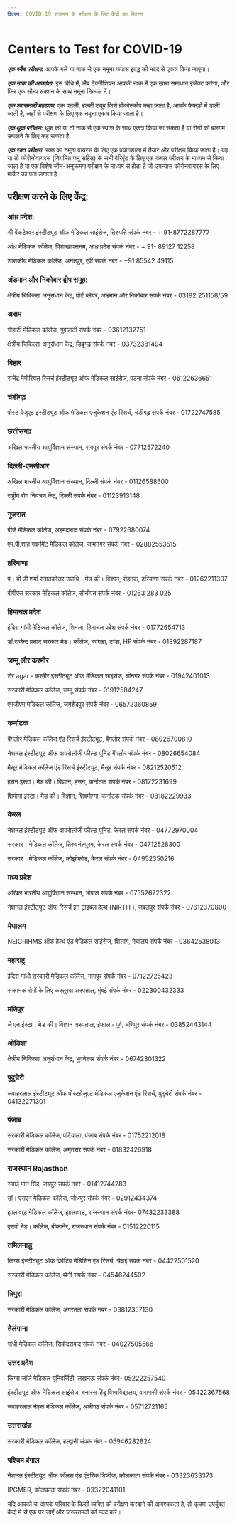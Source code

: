 ```yaml
---
विवरण: COVID-19 संक्रमण के परीक्षण के लिए केंद्रों का विवरण
---
```


# Centers to Test for COVID-19

  _**एक स्वैब परीक्षण:**_   आपके गले या नाक से एक नमूना कपास झाड़ू की मदद से एकत्र किया जाएगा।

  _**एक नाक की आकांक्षा:**_   इस विधि में, लैब टेक्नीशियन आपकी नाक में एक खारा समाधान इंजेक्ट करेगा, और फिर एक सौम्य सक्शन के साथ नमूना निकाल दें।

  _**एक श्वासनली महाप्राण:**_   एक पतली, हल्की ट्यूब जिसे ब्रोंकोस्कोप कहा जाता है, आपके फेफड़ों में डाली जाती है, जहाँ से परीक्षण के लिए एक नमूना एकत्र किया जाता है।

  _**एक थूक परीक्षण:**_   थूक को या तो नाक से एक स्वास के साथ एकत्र किया जा सकता है या रोगी को बलगम उबालने के लिए कह सकता है।

  _**एक रक्त परीक्षण:**_   रक्त का नमूना वायरस के लिए एक प्रयोगशाला में तैयार और परीक्षण किया जाता है। यह या तो कोरोनोवायरस \(नियमित फ्लू  सहित\) के सभी वेरिएंट के लिए एक कंबल परीक्षण के माध्यम से किया जाता है या एक विशेष जीन-अनुक्रमण परीक्षण के माध्यम से होता है जो उपन्यास कोरोनवायरस के लिए मार्कर का पता लगाता है।

## परीक्षण करने के लिए केंद्र:

### आंध्र प्रदेश:

श्री वेंकटेश्वर इंस्टीट्यूट ऑफ मेडिकल साइंसेज, तिरुपति संपर्क नंबर - + 91-8772287777

आंध्र मेडिकल कॉलेज, विशाखापत्तनम, आंध्र प्रदेश संपर्क नंबर - + 91- 89127 12258

शासकीय मेडिकल कॉलेज, अनंतपुर, एपी संपर्क नंबर - +91 85542 49115

### अंडमान और निकोबार द्वीप समूह:

क्षेत्रीय चिकित्सा अनुसंधान केंद्र, पोर्ट ब्लेयर, अंडमान और निकोबार संपर्क नंबर - 03192 251158/59

### असम

गौहाटी मेडिकल कॉलेज, गुवाहाटी संपर्क नंबर - 03612132751

क्षेत्रीय चिकित्सा अनुसंधान केंद्र, डिब्रूगढ़ संपर्क नंबर - 03732381494

### बिहार

राजेंद्र मेमोरियल रिसर्च इंस्टीट्यूट ऑफ मेडिकल साइंसेज, पटना संपर्क नंबर - 06122636651

### चंडीगढ़

पोस्ट ग्रेजुएट इंस्टीट्यूट ऑफ मेडिकल एजुकेशन एंड रिसर्च, चंडीगढ़ संपर्क नंबर - 01722747585

### छत्तीसगढ़

अखिल भारतीय आयुर्विज्ञान संस्थान, रायपुर संपर्क नंबर - 07712572240

### दिल्ली-एनसीआर

अखिल भारतीय आयुर्विज्ञान संस्थान, दिल्ली संपर्क नंबर - 01126588500

राष्ट्रीय रोग नियंत्रण केंद्र, दिल्ली संपर्क नंबर - 01123913148

### गुजरात

बीजे मेडिकल कॉलेज, अहमदाबाद संपर्क नंबर - 07922680074

एम.पी.शाह गवर्नमेंट मेडिकल कॉलेज, जामनगर संपर्क नंबर - 02882553515

### हरियाणा

पं। बी डी शर्मा स्नातकोत्तर उपाधि। मेड की। विज्ञान, रोहतक, हरियाणा संपर्क नंबर - 01262211307

बीपीएस सरकार मेडिकल कॉलेज, सोनीपत संपर्क नंबर - 01263 283 025

### हिमाचल प्रदेश

इंदिरा गांधी मेडिकल कॉलेज, शिमला, हिमाचल प्रदेश संपर्क नंबर - 01772654713

डॉ.राजेन्द्र प्रसाद सरकार मेड। कॉलेज, कांगड़ा, टांडा, HP संपर्क नंबर - 01892287187

### जम्मू और कश्मीर

शेर agar ‐ कश्मीर इंस्टीट्यूट ऑफ मेडिकल साइंसेज, श्रीनगर संपर्क नंबर - 01942401013

सरकारी मेडिकल कॉलेज, जम्मू संपर्क नंबर - 01912584247

एमजीएम मेडिकल कॉलेज, जमशेदपुर संपर्क नंबर - 06572360859

### कर्नाटक

बैंगलोर मेडिकल कॉलेज एंड रिसर्च इंस्टीट्यूट, बैंगलोर संपर्क नंबर - 08026700810

नेशनल इंस्टीट्यूट ऑफ वायरोलॉजी फील्ड यूनिट बैंगलोर संपर्क नंबर - 08026654084

मैसूर मेडिकल कॉलेज एंड रिसर्च इंस्टीट्यूट, मैसूर संपर्क नंबर - 08212520512

हसन इंस्टा। मेड की। विज्ञान, हसन, कर्नाटक संपर्क नंबर - 08172231699

शिमोगा इंस्टा। मेड की। विज्ञान, शिवमोग्गा, कर्नाटक संपर्क नंबर - 08182229933

### केरल

नेशनल इंस्टीट्यूट ऑफ वायरोलॉजी फील्ड यूनिट, केरल संपर्क नंबर - 04772970004

सरकार। मेडिकल कॉलेज, तिरुवनंतपुरम, केरल संपर्क नंबर - 04712528300

सरकार। मेडिकल कॉलेज, कोझीकोड, केरल संपर्क नंबर - 04952350216

### मध्य प्रदेश

अखिल भारतीय आयुर्विज्ञान संस्थान, भोपाल संपर्क नंबर - 07552672322

नेशनल इंस्टीट्यूट ऑफ रिसर्च इन ट्राइबल हेल्थ  \(NIRTH \), जबलपुर संपर्क नंबर - 07612370800

### मेघालय

NEIGRIHMS ऑफ हेल्थ एंड मेडिकल साइंसेज, शिलांग, मेघालय संपर्क नंबर - 03642538013

### महाराष्ट्र

इंदिरा गांधी सरकारी मेडिकल कॉलेज, नागपुर संपर्क नंबर - 07122725423

संक्रामक रोगों के लिए कस्तूरबा अस्पताल, मुंबई संपर्क नंबर - 022300432333

### मणिपुर

जे एन इंस्टा। मेड की। विज्ञान अस्पताल, इंफाल ‐ पूर्व, मणिपुर संपर्क नंबर - 03852443144

### ओडिशा

क्षेत्रीय चिकित्सा अनुसंधान केंद्र, भुवनेश्वर संपर्क नंबर - 06742301322

### पुदुचेरी

जवाहरलाल इंस्टीट्यूट ऑफ पोस्टग्रेजुएट मेडिकल एजुकेशन एंड रिसर्च, पुदुचेरी संपर्क नंबर - 04132271301

### पंजाब

सरकारी मेडिकल कॉलेज, पटियाला, पंजाब संपर्क नंबर - 01752212018

सरकारी मेडिकल कॉलेज, अमृतसर संपर्क नंबर - 01832426918

### राजस्थान Rajasthan

सवाई मान सिंह, जयपुर संपर्क नंबर - 01412744283

डॉ। एसएन मेडिकल कॉलेज, जोधपुर संपर्क नंबर - 02912434374

झालावाड़ मेडिकल कॉलेज, झालावाड़, राजस्थान संपर्क नंबर- 07432233388

एसपी मेड। कॉलेज, बीकानेर, राजस्थान संपर्क नंबर - 01512220115

### तमिलनाडु

किंग्स इंस्टीट्यूट ऑफ प्रिवेंटिव मेडिसिन एंड रिसर्च, चेन्नई संपर्क नंबर - 04422501520

सरकारी मेडिकल कॉलेज, थेनी संपर्क नंबर - 04546244502

### त्रिपुरा

सरकारी मेडिकल कॉलेज, अगरतला संपर्क नंबर - 03812357130

### तेलंगाना

गांधी मेडिकल कॉलेज, सिकंदराबाद संपर्क नंबर - 04027505566

### उत्तर प्रदेश

किंग्स जॉर्ज मेडिकल यूनिवर्सिटी, लखनऊ संपर्क नंबर- 05222257540

इंस्टीट्यूट ऑफ मेडिकल साइंसेज, बनारस हिंदू विश्वविद्यालय, वाराणसी संपर्क नंबर - 05422367568

जवाहरलाल नेहरू मेडिकल कॉलेज, अलीगढ़ संपर्क नंबर - 05712721165

### उत्तराखंड

सरकारी मेडिकल कॉलेज, हल्द्वानी संपर्क नंबर - 05946282824

### पश्चिम बंगाल

नेशनल इंस्टीट्यूट ऑफ कॉलरा एंड एंटरिक डिजीज, कोलकाता संपर्क नंबर - 03323633373

IPGMER, कोलकाता संपर्क नंबर - 03322041101

यदि आपको या आपके परिवार के किसी व्यक्ति को परीक्षण करवाने की आवश्यकता है, तो कृपया उपर्युक्त केंद्रों में से एक पर जाएँ और ज़रूरतमंदों की मदद करें।

